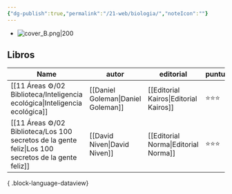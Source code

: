```yaml
---
{"dg-publish":true,"permalink":"/21-web/biologia/","noteIcon":""}
---
```


- ![cover_B.png|200](/img/user/11%20%C3%81reas%20%E2%9A%99/02%20Biblioteca/%F0%9F%92%BE%20Adjuntos/cover_B.png)
## Libros
| Name                                                                                                   | autor                              | editorial                              | puntuación |
| ------------------------------------------------------------------------------------------------------ | ---------------------------------- | -------------------------------------- | ---------- |
| [[11 Áreas ⚙/02 Biblioteca/Inteligencia ecológica\|Inteligencia ecológica]]                         | [[Daniel Goleman\|Daniel Goleman]] | [[Editorial Kairos\|Editorial Kairos]] | ⭐⭐⭐        |
| [[11 Áreas ⚙/02 Biblioteca/Los 100 secretos de la gente feliz\|Los 100 secretos de la gente feliz]] | [[David Niven\|David Niven]]       | [[Editorial Norma\|Editorial Norma]]   | ⭐⭐⭐        |

{ .block-language-dataview}